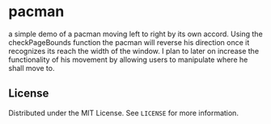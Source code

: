 # pacman
a simple demo of a pacman moving left to right by its own accord.
Using the checkPageBounds function the pacman will reverse his direction once it recognizes its reach the width of the window.
I plan to later on increase the functionality of his movement by allowing users to manipulate where he shall move to.

## License

Distributed under the MIT License. See `LICENSE` for more information.
